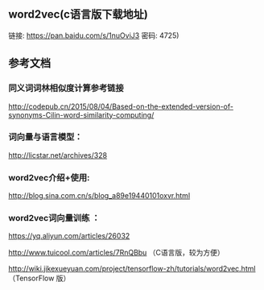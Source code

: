 ##  word2vec(c语言版下载地址)

  链接: https://pan.baidu.com/s/1nuOviJ3 密码: 4725)

##  参考文档

###  同义词词林相似度计算参考链接 

 http://codepub.cn/2015/08/04/Based-on-the-extended-version-of-synonyms-Cilin-word-similarity-computing/

### 词向量与语言模型：
 
 http://licstar.net/archives/328
   
### word2vec介绍+使用:
  
 http://blog.sina.com.cn/s/blog_a89e19440101oxvr.html 

### word2vec词向量训练 ：
 
 https://yq.aliyun.com/articles/26032
 
 http://www.tuicool.com/articles/7RnQBbu  （C语言版，较为方便）
 
 http://wiki.jikexueyuan.com/project/tensorflow-zh/tutorials/word2vec.html  （TensorFlow 版）